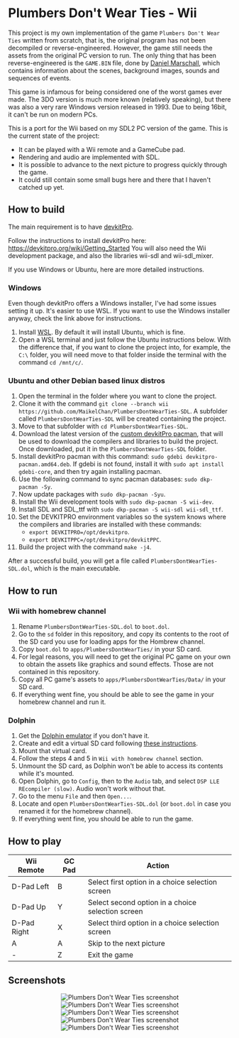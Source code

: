 # Plumbers Don't Wear Ties - Wii

This project is my own implementation of the game `Plumbers Don't Wear Ties` written from scratch, that is, the original program has not been decompiled or reverse-engineered. However, the game still needs the assets from the original PC version to run. The only thing that has been reverse-engineered is the `GAME.BIN` file, done by [Daniel Marschall](https://misc.daniel-marschall.de/spiele/plumbers/?page=pc_gamebin), which contains information about the scenes, background images, sounds and sequences of events.

This game is infamous for being considered one of the worst games ever made. The 3DO version is much more known (relatively speaking), but there was also a very rare Windows version released in 1993. Due to being 16bit, it can't be run on modern PCs.

This is a port for the Wii based on my SDL2 PC version of the game. This is the current state of the project:

- It can be played with a Wii remote and a GameCube pad.
- Rendering and audio are implemented with SDL.
- It is possible to advance to the next picture to progress quickly through the game.
- It could still contain some small bugs here and there that I haven't catched up yet.

## How to build

The main requirement is to have [devkitPro](https://devkitpro.org).

Follow the instructions to install devkitPro here: https://devkitpro.org/wiki/Getting_Started
You will also need the Wii development package, and also the libraries wii-sdl and wii-sdl_mixer.

If you use Windows or Ubuntu, here are more detailed instructions.

### Windows

Even though devkitPro offers a Windows installer, I've had some issues setting it up. It's easier to use WSL. If you want to use the Windows installer anyway, check the link above for instructions.

1. Install [WSL](https://docs.microsoft.com/en-us/windows/wsl/install). By default it will install Ubuntu, which is fine.
2. Open a WSL terminal and just follow the Ubuntu instructions below. With the difference that, if you want to clone the project into, for example, the `C:\` folder, you will need move to that folder inside the terminal with the command `cd /mnt/c/`.

### Ubuntu and other Debian based linux distros

1. Open the terminal in the folder where you want to clone the project.
2. Clone it with the command `git clone --branch wii https://github.com/MaikelChan/PlumbersDontWearTies-SDL`. A subfolder called `PlumbersDontWearTies-SDL` will be created containing the project.
3. Move to that subfolder with `cd PlumbersDontWearTies-SDL`.
4. Download the latest version of the [custom devkitPro pacman](https://github.com/devkitPro/pacman/releases/tag/v1.0.2), that will be used to download the compilers and libraries to build the project. Once downloaded, put it in the `PlumbersDontWearTies-SDL` folder.
5. Install devkitPro pacman with this command: `sudo gdebi devkitpro-pacman.amd64.deb`. If gdebi is not found, install it with `sudo apt install gdebi-core`, and then try again installing pacman.
6. Use the following command to sync pacman databases: `sudo dkp-pacman -Sy`.
7. Now update packages with `sudo dkp-pacman -Syu`.
8. Install the Wii development tools with `sudo dkp-pacman -S wii-dev`.
9. Install SDL and SDL_ttf with `sudo dkp-pacman -S wii-sdl wii-sdl_ttf`.
10. Set the DEVKITPRO environment variables so the system knows where the compilers and libraries are installed with these commands:
    - `export DEVKITPRO=/opt/devkitpro`.
    - `export DEVKITPPC=/opt/devkitpro/devkitPPC`.
11. Build the project with the command `make -j4`.

After a successful build, you will get a file called `PlumbersDontWearTies-SDL.dol`, which is the main executable.

## How to run

### Wii with homebrew channel

1. Rename `PlumbersDontWearTies-SDL.dol` to `boot.dol`.
2. Go to the `sd` folder in this repository, and copy its contents to the root of the SD card you use for loading apps for the Hombrew channel.
3. Copy `boot.dol` to `apps/PlumbersDontWearTies/` in your SD card.
4. For legal reasons, you will need to get the original PC game on your own to obtain the assets like graphics and sound effects. Those are not contained in this repository.
5. Copy all PC game's assets to `apps/PlumbersDontWearTies/Data/` in your SD card.
6. If everything went fine, you should be able to see the game in your homebrew channel and run it.

### Dolphin

1. Get the [Dolphin emulator](https://dolphin-emu.org) if you don't have it.
2. Create and edit a virtual SD card following [these instructions](https://wiki.dolphin-emu.org/index.php?title=Virtual_SD_Card_Guide).
3. Mount that virtual card.
4. Follow the steps 4 and 5 in `Wii with homebrew channel` section.
5. Unmount the SD card, as Dolphin won't be able to access its contents while it's mounted.
6. Open Dolphin, go to `Config`, then to the `Audio` tab, and select `DSP LLE REcompiler (slow)`. Audio won't work without that.
7. Go to the menu `File` and then `Open...`.
9. Locate and open `PlumbersDontWearTies-SDL.dol` (or `boot.dol` in case you renamed it for the homebrew channel).
10. If everything went fine, you should be able to run the game.

## How to play

| Wii Remote  | GC Pad     | Action                                            |
|-------------|------------|---------------------------------------------------|
| D-Pad Left  | B          | Select first option in a choice selection screen  |
| D-Pad Up    | Y          | Select second option in a choice selection screen |
| D-Pad Right | X          | Select third option in a choice selection screen  |
| A           | A          | Skip to the next picture                          |
| -           | Z          | Exit the game                                     |

## Screenshots

<p align="center">
  <img title="Plumbers Don't Wear Ties screenshot" src="/screenshot00.png">
  <img title="Plumbers Don't Wear Ties screenshot" src="/screenshot01.png">
  <img title="Plumbers Don't Wear Ties screenshot" src="/screenshot02.png">
  <img title="Plumbers Don't Wear Ties screenshot" src="/screenshot03.png">
  <img title="Plumbers Don't Wear Ties screenshot" src="/screenshot04.png">
</p>